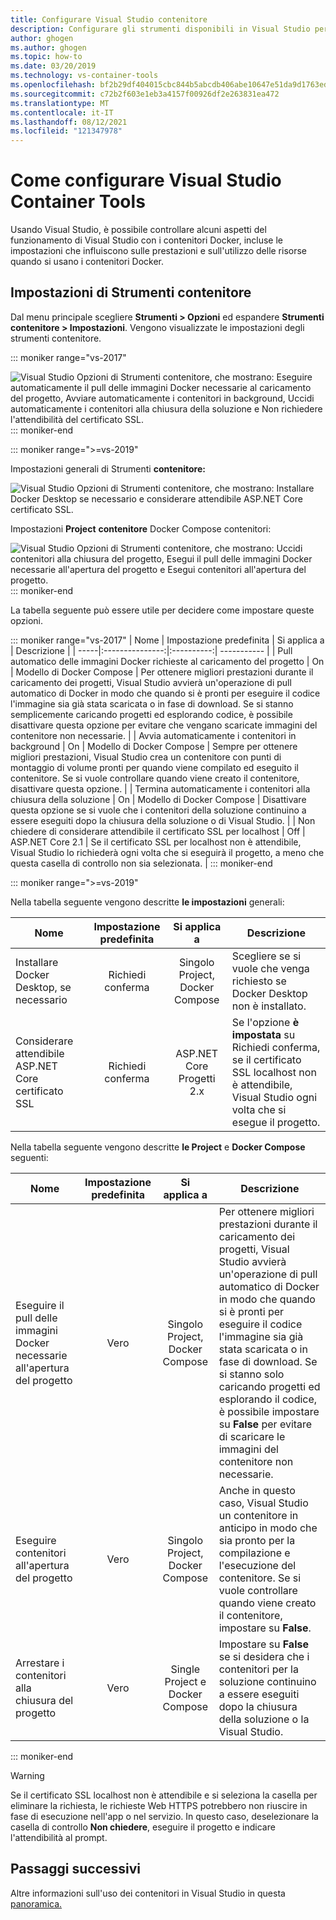 ```yaml
---
title: Configurare Visual Studio contenitore
description: Configurare gli strumenti disponibili in Visual Studio per l'uso dei contenitori Docker.
author: ghogen
ms.author: ghogen
ms.topic: how-to
ms.date: 03/20/2019
ms.technology: vs-container-tools
ms.openlocfilehash: bf2b29df404015cbc844b5abcdb406abe10647e51da9d1763ed50d5f9d6dbb13
ms.sourcegitcommit: c72b2f603e1eb3a4157f00926df2e263831ea472
ms.translationtype: MT
ms.contentlocale: it-IT
ms.lasthandoff: 08/12/2021
ms.locfileid: "121347978"
---
```

# <a name="how-to-configure-visual-studio-container-tools"></a>Come configurare Visual Studio Container Tools

Usando Visual Studio, è possibile controllare alcuni aspetti del funzionamento di Visual Studio con i contenitori Docker, incluse le impostazioni che influiscono sulle prestazioni e sull'utilizzo delle risorse quando si usano i contenitori Docker.

## <a name="container-tools-settings"></a>Impostazioni di Strumenti contenitore

Dal menu principale scegliere **Strumenti > Opzioni** ed espandere **Strumenti contenitore > Impostazioni**. Vengono visualizzate le impostazioni degli strumenti contenitore.

::: moniker range="vs-2017"

![Visual Studio Opzioni di Strumenti contenitore, che mostrano: Eseguire automaticamente il pull delle immagini Docker necessarie al caricamento del progetto, Avviare automaticamente i contenitori in background, Uccidi automaticamente i contenitori alla chiusura della soluzione e Non richiedere l'attendibilità del certificato SSL.](./media/overview/visual-studio-docker-tools-options.png)
::: moniker-end

::: moniker range=">=vs-2019"

Impostazioni generali di Strumenti **contenitore:**

![Visual Studio Opzioni di Strumenti contenitore, che mostrano: Installare Docker Desktop se necessario e considerare attendibile ASP.NET Core certificato SSL.](./media/configure-container-tools/tools-options-1.png)

Impostazioni **Project** **contenitore** Docker Compose contenitori:

![Visual Studio Opzioni di Strumenti contenitore, che mostrano: Uccidi contenitori alla chiusura del progetto, Esegui il pull delle immagini Docker necessarie all'apertura del progetto e Esegui contenitori all'apertura del progetto.](./media/configure-container-tools/tools-options-2.png)
::: moniker-end

La tabella seguente può essere utile per decidere come impostare queste opzioni.

::: moniker range="vs-2017"
| Nome | Impostazione predefinita | Si applica a | Descrizione |
| -----|:---------------:|:----------:| ----------- |
| Pull automatico delle immagini Docker richieste al caricamento del progetto | On | Modello di Docker Compose | Per ottenere migliori prestazioni durante il caricamento dei progetti, Visual Studio avvierà un'operazione di pull automatico di Docker in modo che quando si è pronti per eseguire il codice l'immagine sia già stata scaricata o in fase di download. Se si stanno semplicemente caricando progetti ed esplorando codice, è possibile disattivare questa opzione per evitare che vengano scaricate immagini del contenitore non necessarie. |
| Avvia automaticamente i contenitori in background | On | Modello di Docker Compose | Sempre per ottenere migliori prestazioni, Visual Studio crea un contenitore con punti di montaggio di volume pronti per quando viene compilato ed eseguito il contenitore. Se si vuole controllare quando viene creato il contenitore, disattivare questa opzione. |
| Termina automaticamente i contenitori alla chiusura della soluzione | On | Modello di Docker Compose | Disattivare questa opzione se si vuole che i contenitori della soluzione continuino a essere eseguiti dopo la chiusura della soluzione o di Visual Studio. |
| Non chiedere di considerare attendibile il certificato SSL per localhost | Off | ASP.NET Core 2.1 | Se il certificato SSL per localhost non è attendibile, Visual Studio lo richiederà ogni volta che si eseguirà il progetto, a meno che questa casella di controllo non sia selezionata. |
::: moniker-end

::: moniker range=">=vs-2019"

Nella tabella seguente vengono descritte **le impostazioni** generali:

| Nome | Impostazione predefinita | Si applica a | Descrizione |
| -----|:---------------:|:----------:| ----------- |
| Installare Docker Desktop, se necessario | Richiedi conferma | Singolo Project, Docker Compose | Scegliere se si vuole che venga richiesto se Docker Desktop non è installato. |
| Considerare attendibile ASP.NET Core certificato SSL | Richiedi conferma | ASP.NET Core Progetti 2.x | Se l'opzione **è impostata** su Richiedi conferma, se il certificato SSL localhost non è attendibile, Visual Studio ogni volta che si esegue il progetto. |

Nella tabella seguente vengono descritte **le Project** e **Docker Compose** seguenti:

| Nome | Impostazione predefinita | Si applica a | Descrizione |
| -----|:---------------:|:----------:| ----------- |
| Eseguire il pull delle immagini Docker necessarie all'apertura del progetto | Vero | Singolo Project, Docker Compose | Per ottenere migliori prestazioni durante il caricamento dei progetti, Visual Studio avvierà un'operazione di pull automatico di Docker in modo che quando si è pronti per eseguire il codice l'immagine sia già stata scaricata o in fase di download. Se si stanno solo caricando progetti ed esplorando il codice, è possibile impostare su **False** per evitare di scaricare le immagini del contenitore non necessarie. |
| Eseguire contenitori all'apertura del progetto | Vero | Singolo Project, Docker Compose | Anche in questo caso, Visual Studio un contenitore in anticipo in modo che sia pronto per la compilazione e l'esecuzione del contenitore. Se si vuole controllare quando viene creato il contenitore, impostare su **False**. |
| Arrestare i contenitori alla chiusura del progetto | Vero | Single Project e Docker Compose | Impostare su **False** se si desidera che i contenitori per la soluzione continuino a essere eseguiti dopo la chiusura della soluzione o la Visual Studio. |

::: moniker-end
> [!WARNING]
> Se il certificato SSL localhost non è attendibile e si seleziona la casella per eliminare la richiesta, le richieste Web HTTPS potrebbero non riuscire in fase di esecuzione nell'app o nel servizio. In questo caso, deselezionare la casella di controllo **Non chiedere**, eseguire il progetto e indicare l'attendibilità al prompt.

## <a name="next-steps"></a>Passaggi successivi

Altre informazioni sull'uso dei contenitori in Visual Studio in questa [panoramica.](overview.md)